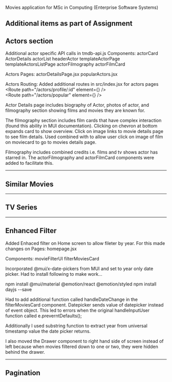 Movies application for MSc in Computing (Enterprise Software Systems)

Additional items as part of Assignment
---------------------------------------------------------------------
Actors section
---------------------------------------------------------------------
Additional actor specific API calls in tmdb-api.js
Components:
    actorCard
    ActorDetails
    actorList
    headerActor
    templateActorPage
    templateActorsListPage
    actorFilmography
    actorFilmCard

Actors Pages:
    actorDetailsPage.jsx
    popularActors.jsx

Actors Routing:
    Added additional routes in src/index.jsx for actors pages
        <Route path="/actors/profile/:id" element={<ActorDetailsPage/>} />          
        <Route path="/actors/popular" element={<PopularActorsPage/>} />  

Actor Details page includes biography of Actor, photos of actor, and filmography section showing films and movies they are known for.

The filmography section includes film cards that have complex interaction (found this ability in MUI documentation). 
    Clicking on chevron at bottom expands card to show overview. 
    Click on image links to movie details page to see film details. 
    Used <CardActionArea> combined with <Link> to allow user click on image of film on moviecard to go to movies details page.

Filmography includes combined credits i.e. films and tv shows actor has starred in. The actorFilmography and actorFilmCard components were added to facilitate this.

---------------------------------------------------------------------
Similar Movies
---------------------------------------------------------------------

---------------------------------------------------------------------
TV Series
---------------------------------------------------------------------

---------------------------------------------------------------------
Enhanced Filter
---------------------------------------------------------------------
Added Enhaced filter on Home screen to allow fileter by year. For this made changes on 
Pages:
    homepage.jsx

Components:
    movieFilterUI
    filterMoviesCard

Incorporated @mui/x-date-pickers from MUI and set to year only date picker.
Had to install following to make work...

npm install @mui/material @emotion/react @emotion/styled
npm install dayjs --save

Had to add additional function called handleDateChange in the filterMoviesCard component. Datepicker sends value of datepicker instead of event object. This led to errors when the original handleInputUser function called e.preverntDefaults(); 

Additionally I used substring function to extract year from universal timestamp value the date picker returns.

I also moved the Drawer component to right hand side of screen instead of left because when movies filtered down to one  or two, they were hidden behind the drawer.

---------------------------------------------------------------------
Pagination
---------------------------------------------------------------------

